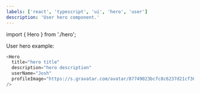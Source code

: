 ```yaml
---
labels: ['react', 'typescript', 'ui', 'hero', 'user']
description: 'User hero component.'
---
```


import { Hero } from './hero';

User hero example:

```js live
<Hero
  title="hero title"
  description="hero description"
  userName="Josh"
  profileImage="https://s.gravatar.com/avatar/87749023bcfc8c6237d21cf36ebb9188?rating=g&default=blank&size=122&w=122&h=122&fill=fillmax&bg=fff"
/>
```
